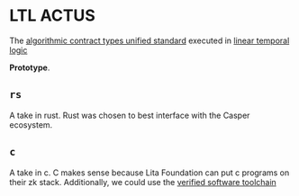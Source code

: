 # LTL ACTUS

The [algorithmic contract types unified standard](https://actusfrf.org) executed in [linear temporal logic](https://en.wikipedia.org/wiki/Linear_temporal_logic)

**Prototype**.

## `rs`

A take in rust. Rust was chosen to best interface with the Casper ecosystem.

## `c`

A take in c. C makes sense because Lita Foundation can put c programs on their zk stack. Additionally, we could use the [verified software toolchain](https://vst.cs.princeton.edu/)
